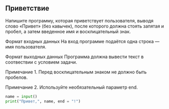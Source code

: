 ## Приветствие
Напишите программу, которая приветствует пользователя, выводя слово «Привет» (без кавычек), после которого должна стоять запятая и пробел, а затем введенное имя и восклицательный знак.

Формат входных данных
На вход программе подаётся одна строка — имя пользователя.

Формат выходных данных
Программа должна вывести текст в соотвествии с условием задачи.

Примечание 1. Перед восклицательным знаком не должно быть пробелов.

Примечание 2. Используйте необязательный параметр end.

```python
name = input()
print("Привет,", name, end = "!")
```